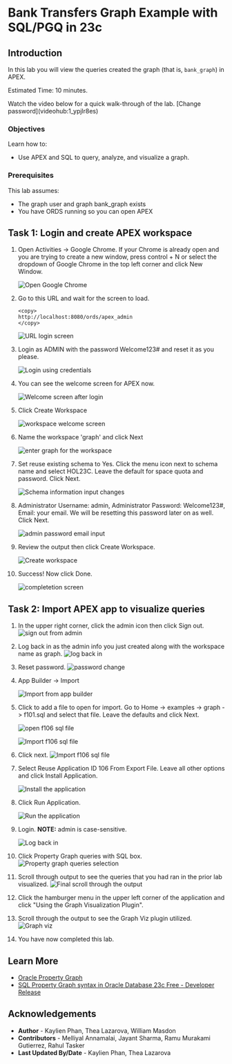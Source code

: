 # Bank Transfers Graph Example with SQL/PGQ in 23c

## Introduction

In this lab you will view the queries created the graph (that is, `bank_graph`) in APEX.

Estimated Time: 10 minutes.

<if type="livelabs">
Watch the video below for a quick walk-through of the lab. 
[Change password](videohub:1_ypjlr8es)
</if>


### Objectives
Learn how to:
- Use APEX and SQL to query, analyze, and visualize a graph.

### Prerequisites
This lab assumes:
- The graph user and graph bank_graph exists
- You have ORDS running so you can open APEX

## Task 1: Login and create APEX workspace

1. Open Activities -> Google Chrome. If your Chrome is already open and you are trying to create a new window, press control + N or select the dropdown of Google Chrome in the top left corner and click New Window.

    ![Open Google Chrome](images/activities-chrome-2.png)


2. Go to this URL and wait for the screen to load.
    ```
    <copy>
    http://localhost:8080/ords/apex_admin
    </copy>
    ```

    ![URL login screen](images/admin-services.png)

3. Login as ADMIN with the password Welcome123# and reset it as you please.

    ![Login using credentials](images/login-details.png)

4. You can see the welcome screen for APEX now. 

    ![Welcome screen after login](images/welcome-screen-apex2.png)

5. Click Create Workspace

    ![workspace welcome screen](images/workspace-name.png)

6. Name the workspace 'graph' and click Next

    ![enter graph for the workspace](images/graph-next.png)

7. Set reuse existing schema to Yes. Click the menu icon next to schema name and select HOL23C. Leave the default for space quota and password. Click Next.

    ![Schema information input changes](images/schema-info.png)

8. Administrator Username: admin, Administrator Password: Welcome123#, Email: your email. We will be resetting this password later on as well. Click Next.

    ![admin password email input](images/admin-password-email.png)

9. Review the output then click Create Workspace.

    ![Create workspace](images/create-workspace.png)

10. Success! Now click Done.

    ![completetion screen](images/done.png)

## Task 2: Import APEX app to visualize queries

1. In the upper right corner, click the admin icon then click Sign out.
    ![sign out from admin](images/logout.png)


2.  Log back in as the admin info you just created along with the workspace name as graph.
    ![log back in](images/log-back-in.png)


3. Reset password.
    ![password change](images/change-password.png)

4. App Builder -> Import

    ![Import from app builder](images/app-builder-import.png)

5. Click to add a file to open for import. Go to Home -> examples -> graph -> f101.sql and select that file. Leave the defaults and click Next.

    ![open f106 sql file](images/graph-f106-open.png)

    ![Import f106 sql file](images/f106-import.png)

6. Click next.
    ![Import f106 sql file](images/f106-import-2.png)
    
7.  Select Reuse Application ID 106 From Export File. Leave all other options and click Install Application.

    ![Install the application](images/install-application.png)

8.  Click Run Application.

    ![Run the application](images/run-application.png)


9.  Login.
    **NOTE:** admin is case-sensitive.

    ![Log back in](images/login-final.png)


10. Click Property Graph queries with SQL box.
    ![Property graph queries selection](images/property-graph-queries.png)
    
11. Scroll through output to see the queries that you had ran in the prior lab visualized.
    ![Final scroll through the output](images/final-output.png)

12. Click the hamburger menu in the upper left corner of the application and click "Using the Graph Visualization Plugin".

13. Scroll through the output to see the Graph Viz plugin utilized.
    ![Graph viz](images/graph-viz.png)

14. You have now completed this lab.

## Learn More
* [Oracle Property Graph](https://docs.oracle.com/en/database/oracle/property-graph/index.html)
* [SQL Property Graph syntax in Oracle Database 23c Free - Developer Release](https://docs.oracle.com/en/database/oracle/property-graph/23.1/spgdg/sql-ddl-statements-property-graphs.html#GUID-6EEB2B99-C84E-449E-92DE-89A5BBB5C96E)

## Acknowledgements
- **Author** - Kaylien Phan, Thea Lazarova, William Masdon
- **Contributors** - Melliyal Annamalai, Jayant Sharma, Ramu Murakami Gutierrez, Rahul Tasker
- **Last Updated By/Date** - Kaylien Phan, Thea Lazarova
